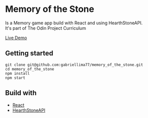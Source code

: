 # Memory of the Stone

Is a Memory game app build with React and using HearthStoneAPI.<br />
It's part of The Odin Project Curriculum <br />

[Live Demo](https://gabriellima77.github.io/memory_of_the_stone/)

## Getting started

```
git clone git@github.com:gabriellima77/memory_of_the_stone.git
cd memory_of_the_stone
npm install
npm start
```

## Build with

- [React](https://reactjs.org/)
- [HearthStoneAPI](https://hearthstoneapi.com/)
